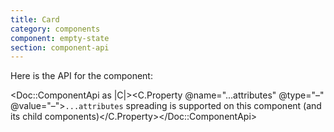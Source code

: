 ```yaml
---
title: Card
category: components
component: empty-state
section: component-api
---
```


Here is the API for the component:

<Doc::ComponentApi as |C|><C.Property @name="...attributes" @type="–" @value="–">`...attributes` spreading is supported on this component (and its child components)</C.Property></Doc::ComponentApi>